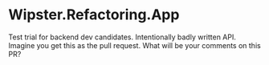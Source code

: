 # Wipster.Refactoring.App
Test trial for backend dev candidates. Intentionally badly written API.
Imagine you get this as the pull request. What will be your comments on this PR?